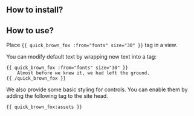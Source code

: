 ## How to install?

## How to use?

Place `{{ quick_brown_fox :from="fonts" size="30" }}` tag in a view.

You can modify default text by wrapping new text into a tag:

```
{{ quick_brown_fox :from="fonts" size="30" }}
	Almost before we knew it, we had left the ground.
{{ /quick_brown_fox }}
```

We also provide some basic styling for controls. You can enable them by adding the following tag to the site head.

```
{{ quick_brown_fox:assets }}
```
